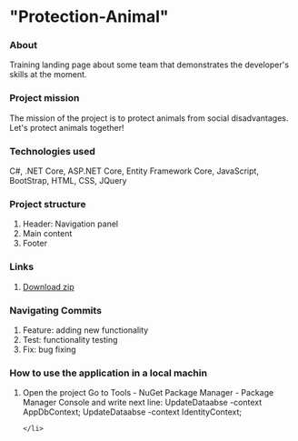 <h1>"Protection-Animal"</h1>

<h3>About</h3>

<p>Training landing page about some team that demonstrates the developer's skills at the moment.</p>

<h3>Project mission</h3>

<p>The mission of the project is to protect animals from social disadvantages. Let's protect animals together!</p>

<h3>Technologies used</h3>

<p>C#, .NET Core, ASP.NET Core, Entity Framework Core, JavaScript, BootStrap, HTML, CSS, JQuery</p>

<h3>Project structure</h3>

<ol>
    <li>Header: Navigation panel</li>
    <li>Main content</li>
    <li>Footer</li>
</ol>

<h3>Links</h3>

<ol>
    <li>
        <a href="https://github.com/Kollambia/Protection-Animal/archive/refs/heads/main.zip">Download zip</a>
    </li>
</ol>

<h3>Navigating Commits</h3>

<ol>
    <li>
        Feature: adding new functionality
    </li>
    <li>
        Test: functionality testing
    </li>
    <li>
        Fix: bug fixing
    </li>
</ol>

<h3>How to use the application in a local machin</h3>

<ol>
    <li>
        Open the project
        Go to Tools - NuGet Package Manager - Package Manager Console and write next line:
        UpdateDataabse -context AppDbContext;
        UpdateDataabse -context IdentityContext;
       
    </li>
</ol>
